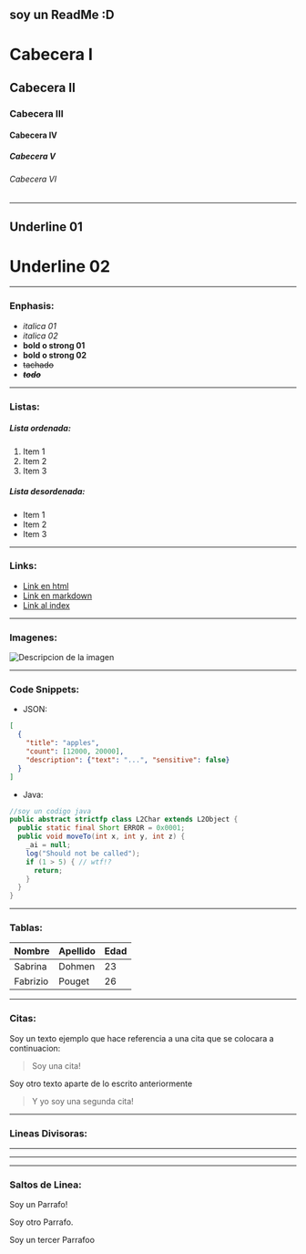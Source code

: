 
soy un ReadMe :D
-----------------------
# Cabecera I
## Cabecera II
### Cabecera III
#### Cabecera IV
##### Cabecera V
###### Cabecera VI

------------------------

Underline 01
------------
Underline 02
============

------------------------
### Enphasis:
- *italica 01*
- _italica 02_
- **bold o strong 01**
- __bold o strong 02__
- ~~tachado~~
- __~~*todo*~~__
--------------------
### Listas:
##### **Lista ordenada:**
1. Item 1
2. Item 2
3. Item 3
##### **Lista desordenada:**
- Item 1
- Item 2
- Item 3
-----------------
### Links:
- <a href="http://www.google.com">Link en html</a>
- [Link en markdown](http://www.google.com)
- [Link al index](index.html)
-------------
### Imagenes:
![Descripcion de la imagen](https://i.pinimg.com/564x/36/66/83/366683a95ffdbd76ab09d6e8f1a6f4d8.jpg)

----------------------
### Code Snippets:
- JSON:
```JSON
[
  {
    "title": "apples",
    "count": [12000, 20000],
    "description": {"text": "...", "sensitive": false}
  }
]
```
- Java:
```Java
//soy un codigo java
public abstract strictfp class L2Char extends L2Object {
  public static final Short ERROR = 0x0001;
  public void moveTo(int x, int y, int z) {
    _ai = null;
    log("Should not be called");
    if (1 > 5) { // wtf!?
      return;
    }
  }
}
```
------------------
### Tablas:
| Nombre   | Apellido | Edad |
| -------- | -------- | ---- |
| Sabrina  | Dohmen   | 23   |
| Fabrizio | Pouget   | 26   |

-----------------
### Citas:
Soy un texto ejemplo que hace referencia a una cita que se colocara a continuacion:
> Soy una cita!

Soy otro texto aparte de lo escrito anteriormente
> Y yo soy una segunda cita!

----------------
### Lineas Divisoras:

---
***
___

### Saltos de Linea:
Soy un Parrafo!

Soy otro Parrafo.

Soy un tercer Parrafoo
